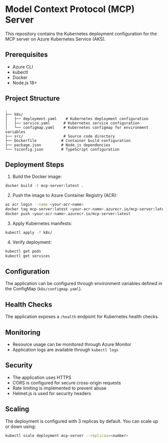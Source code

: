 # Model Context Protocol (MCP) Server

This repository contains the Kubernetes deployment configuration for the MCP server on Azure Kubernetes Service (AKS).

## Prerequisites

- Azure CLI
- kubectl
- Docker
- Node.js 18+

## Project Structure

```
.
├── k8s/
│   ├── deployment.yaml    # Kubernetes deployment configuration
│   ├── service.yaml      # Kubernetes service configuration
│   └── configmap.yaml    # Kubernetes configmap for environment variables
├── src/                  # Source code directory
├── Dockerfile           # Container build configuration
├── package.json         # Node.js dependencies
└── tsconfig.json        # TypeScript configuration
```

## Deployment Steps

1. Build the Docker image:
```bash
docker build -t mcp-server:latest .
```

2. Push the image to Azure Container Registry (ACR):
```bash
az acr login --name <your-acr-name>
docker tag mcp-server:latest <your-acr-name>.azurecr.io/mcp-server:latest
docker push <your-acr-name>.azurecr.io/mcp-server:latest
```

3. Apply Kubernetes manifests:
```bash
kubectl apply -f k8s/
```

4. Verify deployment:
```bash
kubectl get pods
kubectl get services
```

## Configuration

The application can be configured through environment variables defined in the ConfigMap (`k8s/configmap.yaml`).

## Health Checks

The application exposes a `/health` endpoint for Kubernetes health checks.

## Monitoring

- Resource usage can be monitored through Azure Monitor
- Application logs are available through `kubectl logs`

## Security

- The application uses HTTPS
- CORS is configured for secure cross-origin requests
- Rate limiting is implemented to prevent abuse
- Helmet.js is used for security headers

## Scaling

The deployment is configured with 3 replicas by default. You can scale up or down using:

```bash
kubectl scale deployment mcp-server --replicas=<number>
``` 